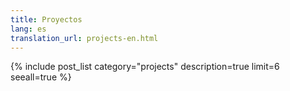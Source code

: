```yaml
---
title: Proyectos
lang: es
translation_url: projects-en.html
---
```


{% include post_list category="projects" description=true limit=6 seeall=true %}
